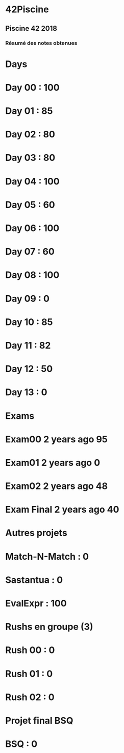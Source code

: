 # 42Piscine
## Piscine 42 2018

### Résumé des notes obtenues

# Days

# Day 00 : 100
# Day 01 : 85
# Day 02 : 80
# Day 03 : 80
# Day 04 : 100
# Day 05 : 60
# Day 06 : 100
# Day 07 : 60
# Day 08 : 100
# Day 09 : 0
# Day 10 : 85
# Day 11 : 82
# Day 12 : 50
# Day 13 : 0

# Exams

# Exam00 2 years ago 95
# Exam01 2 years ago 0
# Exam02 2 years ago 48
# Exam Final 2 years ago 40

# Autres projets

# Match-N-Match : 0
# Sastantua : 0
# EvalExpr : 100

# Rushs en groupe (3)

# Rush 00 : 0
# Rush 01 : 0
# Rush 02 : 0

# Projet final BSQ

# BSQ : 0
